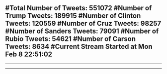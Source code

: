 #Total Number of Tweets: 551072 
#Number of Trump Tweets: 189915
#Number of Clinton Tweets: 120559
#Number of Cruz Tweets: 98257
#Number of Sanders Tweets: 79091
#Number of Rubio Tweets: 54621
#Number of Carson Tweets: 8634
#Current Stream Started at Mon Feb  8 22:51:02
---
---
---
